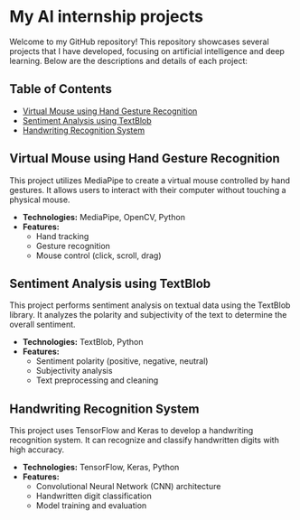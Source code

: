 # My AI internship projects

Welcome to my GitHub repository! This repository showcases several projects that I have developed, focusing on artificial intelligence and deep learning. Below are the descriptions and details of each project:

## Table of Contents

- [Virtual Mouse using Hand Gesture Recognition](#virtual-mouse-using-hand-gesture-recognition)
- [Sentiment Analysis using TextBlob](#sentiment-analysis-using-textblob)
- [Handwriting Recognition System](#handwriting-recognition-system)

## Virtual Mouse using Hand Gesture Recognition

This project utilizes MediaPipe to create a virtual mouse controlled by hand gestures. It allows users to interact with their computer without touching a physical mouse.

- **Technologies:** MediaPipe, OpenCV, Python
- **Features:**
  - Hand tracking
  - Gesture recognition
  - Mouse control (click, scroll, drag)

## Sentiment Analysis using TextBlob

This project performs sentiment analysis on textual data using the TextBlob library. It analyzes the polarity and subjectivity of the text to determine the overall sentiment.

- **Technologies:** TextBlob, Python
- **Features:**
  - Sentiment polarity (positive, negative, neutral)
  - Subjectivity analysis
  - Text preprocessing and cleaning

## Handwriting Recognition System

This project uses TensorFlow and Keras to develop a handwriting recognition system. It can recognize and classify handwritten digits with high accuracy.

- **Technologies:** TensorFlow, Keras, Python
- **Features:**
  - Convolutional Neural Network (CNN) architecture
  - Handwritten digit classification
  - Model training and evaluation
